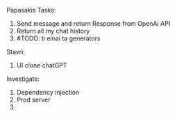 Papasakis Tasks:

1. Send message and return Response from OpenAi API
2. Return all my chat history
3. #TODO: ti einai ta generators

Stavri:

1. UI clone chatGPT


Investigate:

1. Dependency injection 
2. Prod server
3.